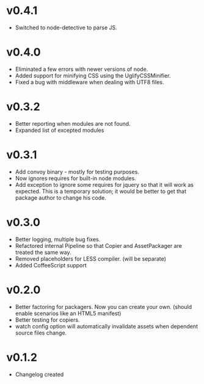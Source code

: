 # v0.4.1
  * Switched to node-detective to parse JS.
  
# v0.4.0
  * Eliminated a few errors with newer versions of node.
  * Added support for minifying CSS using the UglifyCSSMinifier.
  * Fixed a bug with middleware when dealing with UTF8 files.
  
# v0.3.2
  * Better reporting when modules are not found.
  * Expanded list of excepted modules
  
# v0.3.1
  * Add convoy binary - mostly for testing purposes.
  * Now ignores requires for built-in node modules.
  * Add exception to ignore some requires for jquery so that it will work as
    expected. This is a temporary solution; it would be better to get that 
    package author to change his code.
    
# v0.3.0

  * Better logging, multiple bug fixes.
  * Refactored internal Pipeline so that Copier and AssetPackager are treated
    the same way.
  * Removed placeholders for LESS compiler. (will be separate)
  * Added CoffeeScript support
  
# v0.2.0

  * Better factoring for packagers. Now you can create your own. (should enable
    scenarios like an HTML5 manifest)
  * Better testing for copiers.
  * watch config option will automatically invalidate assets when dependent
    source files change.
    
# v0.1.2 

 * Changelog created
